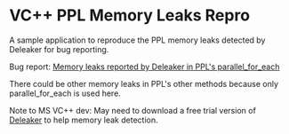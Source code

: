 # VC++ PPL Memory Leaks Repro

A sample application to reproduce the PPL memory leaks detected by Deleaker for bug reporting.

Bug report: [Memory leaks reported by Deleaker in PPL's parallel_for_each](https://developercommunity.visualstudio.com/content/problem/1144581/memory-leaks-reported-by-deleaker-in-ppls-parallel.html)

There could be other memory leaks in PPL's other methods because only parallel_for_each is used here.

Note to MS VC++ dev: May need to download a free trial version of [Deleaker](https://www.deleaker.com/) to help memory leak detection.
